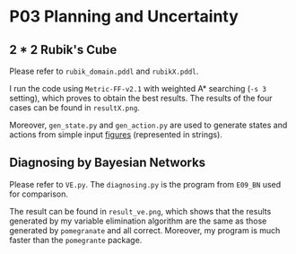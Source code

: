 # P03 Planning and Uncertainty

## 2 * 2 Rubik's Cube
Please refer to `rubik_domain.pddl` and `rubikX.pddl`.

I run the code using `Metric-FF-v2.1` with weighted A* searching (`-s 3` setting), which proves to obtain the best results. The results of the four cases can be found in  `resultX.png`.

Moreover, `gen_state.py` and `gen_action.py` are used to generate states and actions from simple input [figures](https://rubiks-cube-solver.com/2x2/) (represented in strings).


## Diagnosing by Bayesian Networks
Please refer to `VE.py`. The `diagnosing.py` is the program from `E09_BN` used for comparison.

The result can be found in `result_ve.png`, which shows that the results generated by my variable elimination algorithm are the same as those generated by `pomegranate` and all correct. Moreover, my program is much faster than the `pomegrante` package.